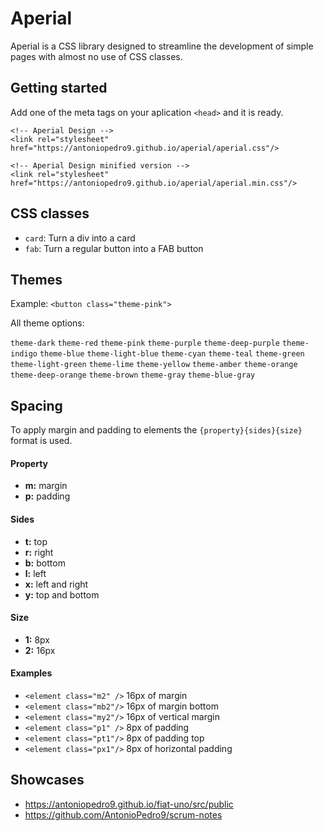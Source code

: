 # Aperial

Aperial is a CSS library designed to streamline the development of simple pages with almost no use of CSS classes.

## Getting started

Add one of the meta tags on your aplication `<head>` and it is ready.

```
<!-- Aperial Design -->
<link rel="stylesheet" href="https://antoniopedro9.github.io/aperial/aperial.css"/>
```

```
<!-- Aperial Design minified version -->
<link rel="stylesheet" href="https://antoniopedro9.github.io/aperial/aperial.min.css"/>
```

## CSS classes

- `card`: Turn a div into a card
- `fab`: Turn a regular button into a FAB button

## Themes

Example: `<button class="theme-pink">`

All theme options:

`theme-dark`
`theme-red`
`theme-pink`
`theme-purple`
`theme-deep-purple`
`theme-indigo`
`theme-blue`
`theme-light-blue`
`theme-cyan`
`theme-teal`
`theme-green`
`theme-light-green`
`theme-lime`
`theme-yellow`
`theme-amber`
`theme-orange`
`theme-deep-orange`
`theme-brown`
`theme-gray`
`theme-blue-gray`

## Spacing

To apply margin and padding to elements the `{property}{sides}{size}` format is used.

#### Property

- **m:** margin
- **p:** padding

#### Sides

- **t:** top
- **r:** right
- **b:** bottom
- **l:** left
- **x:** left and right
- **y:** top and bottom

#### Size

- **1:** 8px
- **2:** 16px

#### Examples

- `<element class="m2" />` 16px of margin
- `<element class="mb2"/>` 16px of margin bottom
- `<element class="my2"/>` 16px of vertical margin
- `<element class="p1" />` 8px of padding
- `<element class="pt1"/>` 8px of padding top
- `<element class="px1"/>` 8px of horizontal padding

## Showcases

- https://antoniopedro9.github.io/fiat-uno/src/public
- https://github.com/AntonioPedro9/scrum-notes
